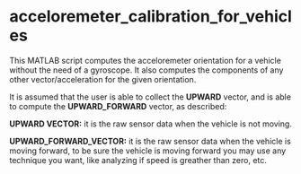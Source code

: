 # acceloremeter_calibration_for_vehicles

This MATLAB script computes the acceloremeter orientation for a vehicle without the need of a gyroscope.
It also computes the components of any other vector/acceleration for the given orientation.

It is assumed that the user is able to collect the **UPWARD** vector, and is able to compute the **UPWARD_FORWARD** vector, as described:

  **UPWARD VECTOR:** it is the raw sensor data when the vehicle is not moving.
  
  **UPWARD_FORWARD_VECTOR:** it is the raw sensor data when the vehicle is moving forward, to be sure the vehicle is moving forward you may use any technique you want, like analyzing if speed is greather than zero, etc.


